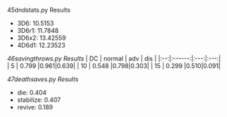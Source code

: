 45dndstats.py Results
- 3D6: 10.5153
- 3D6r1: 11.7848
- 3D6x2: 13.42559
- 4D6d1: 12.23523

_46savingthrows.py Results_
| DC | normal | adv | dis |
|:--:|:------:|:---:|:---:|
| 5  | 0.799  |0.961|0.639|
| 10 | 0.548  |0.798|0.303|
| 15 | 0.299  |0.510|0.091|

_47deathsaves.py Results_
- die: 0.404
- stabilize: 0.407
- revive: 0.189